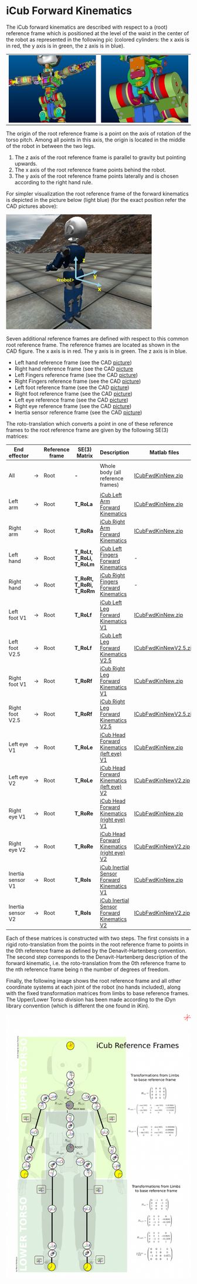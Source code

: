 # **iCub Forward Kinematics**
The iCub forward kinematics are described with respect to a (root) reference frame which is positioned at the level of the waist in the center of the robot as represented in the following pic (colored cylinders: the x axis is in red, the y axis is in green, the z axis is in blue).

|   |   |
|---|---|
|![img-3](./img/img-1.jpg) | ![img-4](./img/img-2.jpg)|

The origin of the root reference frame is a point on the axis of rotation of the torso pitch. Among all points in this axis, the origin is located in the middle of the robot in between the two legs.

1. The z axis of the root reference frame is parallel to gravity but pointing upwards.
2. The x axis of the root reference frame points behind the robot.
3. The y axis of the root reference frame points laterally and is chosen according to the right hand rule.

For simpler visualization the root reference frame of the forward kinematics is depicted in the picture below (light blue) (for the exact position refer the CAD pictures above):

![img-4](./img/img-3.jpg)

Seven additional reference frames are defined with respect to this common root reference frame. The reference frames are located as shown in the CAD figure. The x axis is in red. The y axis is in green. The z axis is in blue.

- Left hand reference frame (see the CAD [picture](./img/LeftHandCADRefFrame.jpg))
- Right hand reference frame (see the CAD [picture](./img/RightHandCADRefFrame.jpg)
- Left Fingers reference frame (see the CAD [picture](./img/LeftHand.png))
- Right Fingers reference frame (see the CAD [picture](./img/RightHand.png))
- Left foot reference frame (see the CAD [picture](./img/LegsCADRefFrame.jpg))
- Right foot reference frame (see the CAD [picture](./img/LegsCADRefFrame.jpg))
- Left eye reference frame (see the CAD [picture](./img/HeadCADRefFrame.jpg))
- Right eye reference frame (see the CAD [picture](./img/HeadCADRefFrame.jpg))
- Inertia sensor reference frame (see the CAD [picture](./img/InertiaCADRefFrame.jpg))

The roto-translation which converts a point in one of these reference frames to the root reference frame are given by the following SE(3) matrices:

| End effector      |       | Reference frame | SE(3) Matrix                  | Description                                                                                | Matlab files                    |
|-------------------|-------|-----------------|-------------------------------|--------------------------------------------------------------------------------------------|---------------------------------|
|                   |       |                 |                               |                                                                                            |                                 |
| All               | -&gt; | Root            | **-**                         | Whole body (all reference frames)                                                          | [ICubFwdKinNew.zip](./assets/ICubFwdKinNew.zip)     |
|                   |       |                 |                               |                                                                                            |                                 |
| Left arm          | -&gt; | Root            | **T\_RoLa**                   | [iCub Left Arm Forward Kinematics](./icub-forward-kinematics-arms.md#left)                                                      | [ICubFwdKinNew.zip](./assets/ICubFwdKinNew.zip)      |
| Right arm         | -&gt; | Root            | **T\_RoRa**                   | [ iCub Right Arm Forward Kinematics](./icub-forward-kinematics-arms.md#right)                                                     | [ICubFwdKinNew.zip](./assets/ICubFwdKinNew.zip)      |
| Left hand         | -&gt; | Root            | **T\_RoLt, T\_RoLi, T\_RoLm** | [ iCub Left Fingers Forward Kinematics](./icub-forward-kinematics-fingers.md#left)                                                  | -                            |
| Right hand        | -&gt; | Root            | **T\_RoRt, T\_RoRi, T\_RoRm** | [ iCub Right Fingers Forward Kinematics](./icub-forward-kinematics-fingers.md#right)                                             | -                            |
| Left foot V1      | -&gt; | Root            | **T\_RoLf**                   | [ iCub Left Leg Forward Kinematics V1](./icub-forward-kinematics-legs.md#left-v1)                                                  | [ICubFwdKinNew.zip](./assets/ICubFwdKinNew.zip)      |
| Left foot V2.5    | -&gt; | Root            | **T\_RoLf**                   | [ iCub Left Leg Forward Kinematics V2.5](./icub-forward-kinematics-legs.md#left-v2_5)                                                 | [ICubFwdKinNewV2.5.zip](./assets/ICubFwdKinNewV2.5.zip)  |
| Right foot V1     | -&gt; | Root            | **T\_RoRf**                   | [ iCub Right Leg Forward Kinematics V1](./icub-forward-kinematics-legs.md#rigt-v1)                                                   | [ICubFwdKinNew.zip](./assets/ICubFwdKinNew.zip)      |
| Right foot V2.5   | -&gt; | Root            | **T\_RoRf**                   | [ iCub Right Leg Forward Kinematics V2.5](./icub-forward-kinematics-legs.md#right-v2_5)                                           | [ICubFwdKinNewV2.5.zip](./assets/ICubFwdKinNewV2.5.zip) |
| Left eye V1       | -&gt; | Root            | **T\_RoLe**                   | [ iCub Head Forward Kinematics (left eye) V1](./icub-forward-kinematics-head.md#v1)                                            | [ICubFwdKinNew.zip](./assets/ICubFwdKinNew.zip)      |
| Left eye V2       | -&gt; | Root            | **T\_RoLe**                   | [ iCub Head Forward Kinematics (left eye) V2](./icub-forward-kinematics-head.md#v2)                                            | [ICubFwdKinNewV2.zip](./assets/ICubFwdKinNewV2.zip)   |
| Right eye V1      | -&gt; | Root            | **T\_RoRe**                   | [ iCub Head Forward Kinematics (right eye) V1](./icub-forward-kinematics-head.md#v1) | [ICubFwdKinNew.zip](./assets/ICubFwdKinNew.zip)      |
| Right eye V2      | -&gt; | Root            | **T\_RoRe**                   | [ iCub Head Forward Kinematics (right eye) V2](./icub-forward-kinematics-head.md#v2) | [ICubFwdKinNewV2.zip](./assets/ICubFwdKinNewV2.zip)   |
| Inertia sensor V1 | -&gt; | Root            | **T\_RoIs**                   | [ iCub Inertial Sensor Forward Kinematics V1](./icub-forward-kinematics-inertial.md#v1)                                            | [ICubFwdKinNew.zip](./assets/ICubFwdKinNew.zip)      |
| Inertia sensor V2 | -&gt; | Root            | **T\_RoIs**                   | [ iCub Inertial Sensor Forward Kinematics V2](./icub-forward-kinematics-inertial.md#v2)                                            | [ICubFwdKinNewV2.zip](./assets/ICubFwdKinNewV2.zip)   |


Each of these matrices is constructed with two steps. The first consists in a rigid roto-translation from the points in the root reference frame to points in the 0th reference frame as defined by the Denavit-Hartenberg convention. The second step corresponds to the Denavit-Hartenberg description of the forward kinematic, i.e. the roto-translation from the 0th reference frame to the nth reference frame being n the number of degrees of freedom.

Finally, the following image shows the root reference frame and all other coordinate systems at each joint of the robot (no hands included), along with the fixed transformation matrices from limbs to base reference frames. The Upper/Lower Torso division has been made according to the iDyn library convention (which is different the one found in iKin).

![iCub Reference Frames](./img/1104px-NewiCubRefFrames1.png)
